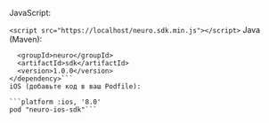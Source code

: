 JavaScript:

```<script src="https://localhost/neuro.sdk.min.js"></script>```
Java (Maven):

```<dependency>
  <groupId>neuro</groupId>
  <artifactId>sdk</artifactId>
  <version>1.0.0</version>
</dependency>```
iOS (добавьте код в ваш Podfile):

```platform :ios, '8.0'
pod "neuro-ios-sdk"```